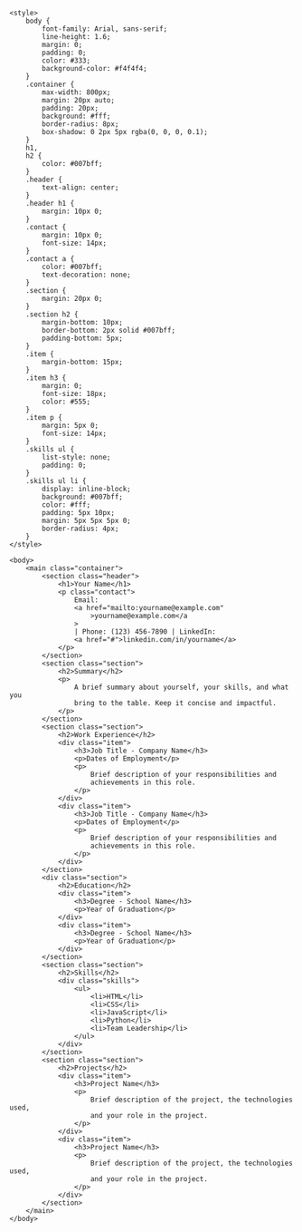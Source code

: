 <!DOCTYPE html>
<html lang="en">
    <head>
        <meta charset="UTF-8" />
        <meta name="viewport" content="width=device-width, initial-scale=1.0" />
        <title>Resume Template</title>
    </head>

    <style>
        body {
            font-family: Arial, sans-serif;
            line-height: 1.6;
            margin: 0;
            padding: 0;
            color: #333;
            background-color: #f4f4f4;
        }
        .container {
            max-width: 800px;
            margin: 20px auto;
            padding: 20px;
            background: #fff;
            border-radius: 8px;
            box-shadow: 0 2px 5px rgba(0, 0, 0, 0.1);
        }
        h1,
        h2 {
            color: #007bff;
        }
        .header {
            text-align: center;
        }
        .header h1 {
            margin: 10px 0;
        }
        .contact {
            margin: 10px 0;
            font-size: 14px;
        }
        .contact a {
            color: #007bff;
            text-decoration: none;
        }
        .section {
            margin: 20px 0;
        }
        .section h2 {
            margin-bottom: 10px;
            border-bottom: 2px solid #007bff;
            padding-bottom: 5px;
        }
        .item {
            margin-bottom: 15px;
        }
        .item h3 {
            margin: 0;
            font-size: 18px;
            color: #555;
        }
        .item p {
            margin: 5px 0;
            font-size: 14px;
        }
        .skills ul {
            list-style: none;
            padding: 0;
        }
        .skills ul li {
            display: inline-block;
            background: #007bff;
            color: #fff;
            padding: 5px 10px;
            margin: 5px 5px 5px 0;
            border-radius: 4px;
        }
    </style>

    <body>
        <main class="container">
            <section class="header">
                <h1>Your Name</h1>
                <p class="contact">
                    Email:
                    <a href="mailto:yourname@example.com"
                        >yourname@example.com</a
                    >
                    | Phone: (123) 456-7890 | LinkedIn:
                    <a href="#">linkedin.com/in/yourname</a>
                </p>
            </section>
            <section class="section">
                <h2>Summary</h2>
                <p>
                    A brief summary about yourself, your skills, and what you
                    bring to the table. Keep it concise and impactful.
                </p>
            </section>
            <section class="section">
                <h2>Work Experience</h2>
                <div class="item">
                    <h3>Job Title - Company Name</h3>
                    <p>Dates of Employment</p>
                    <p>
                        Brief description of your responsibilities and
                        achievements in this role.
                    </p>
                </div>
                <div class="item">
                    <h3>Job Title - Company Name</h3>
                    <p>Dates of Employment</p>
                    <p>
                        Brief description of your responsibilities and
                        achievements in this role.
                    </p>
                </div>
            </section>
            <div class="section">
                <h2>Education</h2>
                <div class="item">
                    <h3>Degree - School Name</h3>
                    <p>Year of Graduation</p>
                </div>
                <div class="item">
                    <h3>Degree - School Name</h3>
                    <p>Year of Graduation</p>
                </div>
            </section>
            <section class="section">
                <h2>Skills</h2>
                <div class="skills">
                    <ul>
                        <li>HTML</li>
                        <li>CSS</li>
                        <li>JavaScript</li>
                        <li>Python</li>
                        <li>Team Leadership</li>
                    </ul>
                </div>
            </section>
            <section class="section">
                <h2>Projects</h2>
                <div class="item">
                    <h3>Project Name</h3>
                    <p>
                        Brief description of the project, the technologies used,
                        and your role in the project.
                    </p>
                </div>
                <div class="item">
                    <h3>Project Name</h3>
                    <p>
                        Brief description of the project, the technologies used,
                        and your role in the project.
                    </p>
                </div>
            </section>
        </main>
    </body>
</html>






